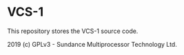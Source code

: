 # VCS-1
This repository stores the VCS-1 source code.


2019 (c) GPLv3 - Sundance Multiprocessor Technology Ltd.
